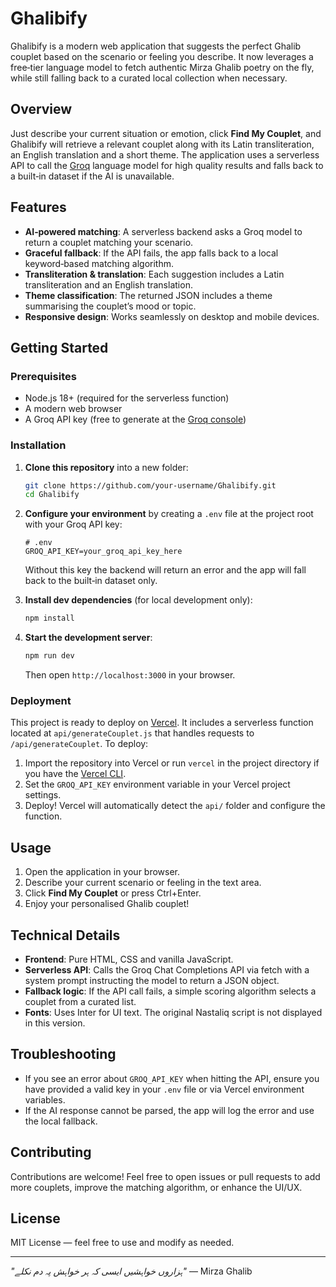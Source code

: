 # Ghalibify 

Ghalibify is a modern web application that suggests the perfect Ghalib couplet based on the scenario or feeling you describe. It now leverages a free‑tier language model to fetch authentic Mirza Ghalib poetry on the fly, while still falling back to a curated local collection when necessary.

## Overview

Just describe your current situation or emotion, click **Find My Couplet**, and Ghalibify will retrieve a relevant couplet along with its Latin transliteration, an English translation and a short theme. The application uses a serverless API to call the [Groq](https://groq.com) language model for high quality results and falls back to a built‑in dataset if the AI is unavailable.

## Features

- **AI‑powered matching**: A serverless backend asks a Groq model to return a couplet matching your scenario.
- **Graceful fallback**: If the API fails, the app falls back to a local keyword‑based matching algorithm.
- **Transliteration & translation**: Each suggestion includes a Latin transliteration and an English translation.
- **Theme classification**: The returned JSON includes a theme summarising the couplet’s mood or topic.
- **Responsive design**: Works seamlessly on desktop and mobile devices.

## Getting Started

### Prerequisites

- Node.js 18+ (required for the serverless function)
- A modern web browser
- A Groq API key (free to generate at the [Groq console](https://console.groq.com))

### Installation

1. **Clone this repository** into a new folder:

   ```bash
   git clone https://github.com/your-username/Ghalibify.git
   cd Ghalibify
   ```

2. **Configure your environment** by creating a `.env` file at the project root with your Groq API key:

   ```env
   # .env
   GROQ_API_KEY=your_groq_api_key_here
   ```

   Without this key the backend will return an error and the app will fall back to the built‑in dataset only.

3. **Install dev dependencies** (for local development only):

   ```bash
   npm install
   ```

4. **Start the development server**:

   ```bash
   npm run dev
   ```

   Then open `http://localhost:3000` in your browser.

### Deployment

This project is ready to deploy on [Vercel](https://vercel.com). It includes a serverless function located at `api/generateCouplet.js` that handles requests to `/api/generateCouplet`. To deploy:

1. Import the repository into Vercel or run `vercel` in the project directory if you have the [Vercel CLI](https://vercel.com/download).
2. Set the `GROQ_API_KEY` environment variable in your Vercel project settings.
3. Deploy! Vercel will automatically detect the `api/` folder and configure the function.

## Usage

1. Open the application in your browser.
2. Describe your current scenario or feeling in the text area.
3. Click **Find My Couplet** or press Ctrl+Enter.
4. Enjoy your personalised Ghalib couplet!

## Technical Details

- **Frontend**: Pure HTML, CSS and vanilla JavaScript.
- **Serverless API**: Calls the Groq Chat Completions API via fetch with a system prompt instructing the model to return a JSON object.
- **Fallback logic**: If the API call fails, a simple scoring algorithm selects a couplet from a curated list.
- **Fonts**: Uses Inter for UI text. The original Nastaliq script is not displayed in this version.

## Troubleshooting

- If you see an error about `GROQ_API_KEY` when hitting the API, ensure you have provided a valid key in your `.env` file or via Vercel environment variables.
- If the AI response cannot be parsed, the app will log the error and use the local fallback.

## Contributing

Contributions are welcome! Feel free to open issues or pull requests to add more couplets, improve the matching algorithm, or enhance the UI/UX.

## License

MIT License — feel free to use and modify as needed.

---

*"ہزاروں خواہشیں ایسی کہ ہر خواہش پہ دم نکلے"* — Mirza Ghalib
